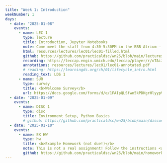 ```yaml
---
title: "Week 1: Introduction"
weekNumber: 1
days:
  - date: "2025-01-08"
    events:
      - name: LEC 1
        type: lecture
        title: Introduction, Jupyter Notebooks
        note: Come meet the staff from 4:30-5:30PM in the BBB Atrium – we'll have donuts 🍩!
        html: resources/lectures/lec01/lec01-filled.html
        github: https://github.com/practicaldsc/wn25/blob/main/lectures/lec01/
        recording: https://leccap.engin.umich.edu/leccap/player/r/oTAiJl
        annotations: resources/lectures/lec01/lec01-annotated.pdf
        # reading: https://learningds.org/ch/01/lifecycle_intro.html
        reading_text: LDS 1
      - name: SUR
        type: survey
        title: <b>Welcome Survey</b>
        url: https://docs.google.com/forms/d/e/1FAIpQLSfwn5kPDKgrHlyypVlp0hl2WyTVifBnQ1OO_g9U56FlrFE6aQ/viewform
  - date: "2025-01-09"
    events:
      - name: DISC 1
        type: disc
        title: Environment Setup, Python Basics
        # github: https://github.com/practicaldsc/wn25/blob/main/discussions/disc01/
  - date: "2025-01-10"
    events:
      - name: EX HW
        type: hw
        title: <b>Example Homework (not due!)</b>
        note: This is not a real assignment! Follow the instructions <a href="env-setup">here</a> to set up your programming environment.
        github: https://github.com/practicaldsc/wn25/blob/main/homeworks/example-hw/example-hw.ipynb
---
```

